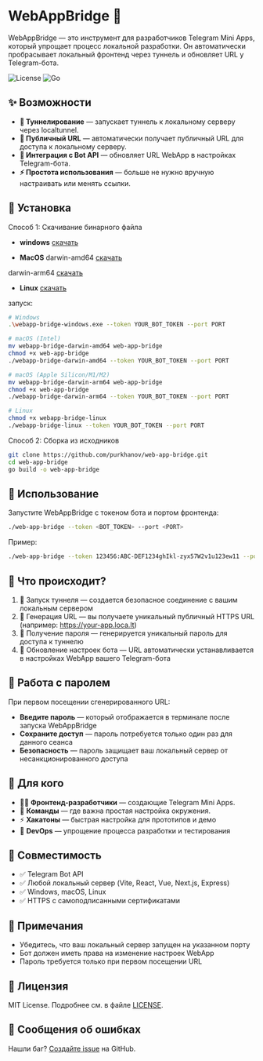 # WebAppBridge 🚀

WebAppBridge — это инструмент для разработчиков Telegram Mini Apps, который упрощает процесс локальной разработки. Он автоматически пробрасывает локальный фронтенд через туннель и обновляет URL у Telegram-бота.

![License](https://img.shields.io/badge/license-MIT-green) 
![Go](https://img.shields.io/badge/Go-1.18%2B-blue)

## ✨ Возможности

- **🚀 Туннелирование** — запускает туннель к локальному серверу через localtunnel.
- **🔗 Публичный URL** — автоматически получает публичный URL для доступа к локальному серверу.
- **🤖 Интеграция с Bot API** — обновляет URL WebApp в настройках Telegram-бота.
- **⚡ Простота использования** — больше не нужно вручную настраивать или менять ссылки.

## 🔧 Установка

Способ 1: Скачивание бинарного файла

- **windows** [скачать](https://github.com/purkhanov/web-app-bridge/raw/refs/heads/main/bin/webapp-bridge-windows.exe)

- **MacOS** darwin-amd64 [скачать](https://github.com/purkhanov/web-app-bridge/raw/refs/heads/main/bin/webapp-bridge-darwin-amd64)

darwin-arm64 [скачать](https://github.com/purkhanov/web-app-bridge/raw/refs/heads/main/bin/webapp-bridge-darwin-arm64)

- **Linux** [скачать](https://github.com/purkhanov/web-app-bridge/raw/refs/heads/main/bin/webapp-bridge-linux)

запуск:
```bash
# Windows
.\webapp-bridge-windows.exe --token YOUR_BOT_TOKEN --port PORT

# macOS (Intel)
mv webapp-bridge-darwin-amd64 web-app-bridge
chmod +x web-app-bridge
./webapp-bridge-darwin-amd64 --token YOUR_BOT_TOKEN --port PORT

# macOS (Apple Silicon/M1/M2)
mv webapp-bridge-darwin-arm64 web-app-bridge
chmod +x web-app-bridge
./webapp-bridge-darwin-arm64 --token YOUR_BOT_TOKEN --port PORT

# Linux
chmod +x webapp-bridge-linux
./webapp-bridge-linux --token YOUR_BOT_TOKEN --port PORT
```

Способ 2: Сборка из исходников
```bash
git clone https://github.com/purkhanov/web-app-bridge.git
cd web-app-bridge
go build -o web-app-bridge
```

## 🚀 Использование

Запустите WebAppBridge с токеном бота и портом фронтенда:
```bash
./web-app-bridge --token <BOT_TOKEN> --port <PORT>
```

Пример:
```bash
./web-app-bridge --token 123456:ABC-DEF1234ghIkl-zyx57W2v1u123ew11 --port 3000
```

## 🔄 Что происходит?
1. 🔄 Запуск туннеля — создается безопасное соединение с вашим локальным сервером
2. 🔗 Генерация URL — вы получаете уникальный публичный HTTPS URL (например: https://your-app.loca.lt)
3. 🔐 Получение пароля — генерируется уникальный пароль для доступа к туннелю
4. 🤖 Обновление настроек бота — URL автоматически устанавливается в настройках WebApp вашего Telegram-бота

## 🔐 Работа с паролем

При первом посещении сгенерированного URL:

- **Введите пароль** — который отображается в терминале после запуска WebAppBridge
- **Сохраните доступ** — пароль потребуется только один раз для данного сеанса
- **Безопасность** — пароль защищает ваш локальный сервер от несанкционированного доступа

## 🎯 Для кого
* 👨‍💻 **Фронтенд-разработчики** — создающие Telegram Mini Apps.
* 👥 **Команды** — где важна простая настройка окружения.
* ⚡ **Хакатоны** — быстрая настройка для прототипов и демо
* 🔧 **DevOps** — упрощение процесса разработки и тестирования

## 🤝 Совместимость
* ✅ Telegram Bot API
* ✅ Любой локальный сервер (Vite, React, Vue, Next.js, Express)
* ✅ Windows, macOS, Linux
* ✅ HTTPS с самоподписанными сертификатами

## 📝 Примечания
* Убедитесь, что ваш локальный сервер запущен на указанном порту
* Бот должен иметь права на изменение настроек WebApp
* Пароль требуется только при первом посещении URL

## 📜 Лицензия
MIT License. Подробнее см. в файле [LICENSE](https://github.com/purkhanov/web-app-bridge/blob/main/LICENSE).

## 🐛 Сообщения об ошибках
Нашли баг? [Создайте issue](https://github.com/purkhanov/web-app-bridge/issues) на GitHub.